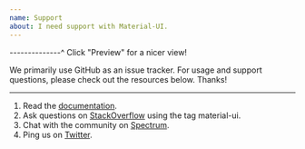 ```yaml
---
name: Support
about: I need support with Material-UI.
---
```


--------------^ Click "Preview" for a nicer view!

We primarily use GitHub as an issue tracker. For usage and support questions, please check out the
 resources below. Thanks!

---

1. Read the [documentation](https://material-ui.com/).
2. Ask questions on [StackOverflow](https://stackoverflow.com/questions/tagged/material-ui) using 
the tag material-ui.
3. Chat with the community on [Spectrum](https://spectrum.chat/material-ui).
4. Ping us on [Twitter](https://twitter.com/MaterialUI).
